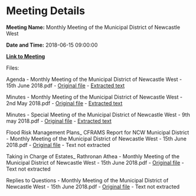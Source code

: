 # Meeting Details

**Meeting Name:** Monthly Meeting of the Municipal District of Newcastle West

**Date and Time:** 2018-06-15 09:00:00

**[Link to Meeting](https://www.limerick.ie/council/whats-on/monthly-meeting-municipal-district-newcastle-west-30)**

Files: 

Agenda - Monthly Meeting of the Municipal District of Newcastle West - 15th June 2018.pdf - [Original file](https://www.limerick.ie/sites/default/files/media/documents/2018-06/00%202018-06-15%20Agenda.pdf) - [Extracted text](./Agenda%20-%C2%A0Monthly%20Meeting%20of%20the%20Municipal%20District%20of%20Newcastle%20West%20-%2015th%20June%202018.md)

Minutes - Monthly Meeting of the Municipal District of Newcastle West - 2nd May 2018.pdf - [Original file](https://www.limerick.ie/sites/default/files/media/documents/2018-06/01a%202018-05-02%20Minutes%20May.pdf) - [Extracted text](./Minutes%20-%C2%A0Monthly%20Meeting%20of%20the%20Municipal%20District%20of%20Newcastle%20West%20-%202nd%20May%202018.md)

Minutes - Special Meeting of the Municipal District of Newcastle West - 9th may 2018.pdf - [Original file](https://www.limerick.ie/sites/default/files/media/documents/2018-06/01b%202018-05-09%20Minutes%20Special%20Meeting.pdf) - [Extracted text](./Minutes%20-%20Special%C2%A0Meeting%20of%20the%20Municipal%20District%20of%20Newcastle%20West%20-%209th%20may%202018.md)

Flood Risk Management Plans_ CFRAMS Report for NCW Municipal District - Monthly Meeting of the Municipal District of Newcastle West - 15th June 2018.pdf - [Original file](https://www.limerick.ie/sites/default/files/media/documents/2018-06/03%202018-15%20CFRAMS%20Report%20for%20NCW%20Municipal%20District.pdf) - Text not extracted

Taking in Charge of Estates_ Rathronan Athea - Monthly Meeting of the Municipal District of Newcastle West - 15th June 2018.pdf - [Original file](https://www.limerick.ie/sites/default/files/media/documents/2018-06/05%202018-06-15%20Taking%20in%20Charge%20Rathronan%20Athea.pdf) - Text not extracted

Replies to Questions - Monthly Meeting of the Municipal District of Newcastle West - 15th June 2018.pdf - [Original file](https://www.limerick.ie/sites/default/files/media/documents/2018-06/2018-06-15%20Replies%20to%20Questions.pdf) - Text not extracted

